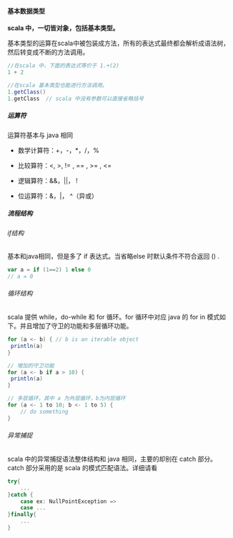 #### 基本数据类型

**scala 中，一切皆对象，包括基本类型。**

基本类型的运算在scala中被包装成方法，所有的表达式最终都会解析成语法树，然后转变成不断的方法调用。

```scala
//在scala 中，下面的表达式等价于 1.+(2)
1 + 2

//在scala 基本类型也能进行方法调用。
1.getClass()
1.getClass  // scala 中没有参数可以直接省略括号
```



##### 运算符

运算符基本与 java 相同

- 数学计算符：+，-，\*，/，%

- 比较算符：<, >, != , == , >= , <=

- 逻辑算符：&&，||， !

- 位运算符：&，|， ^（异或）



##### 流程结构

###### if结构

基本和java相同，但是多了 if 表达式。当省略else 时默认条件不符合返回 () .

```scala
var a = if (1==2) 1 else 0 
// a = 0
```

###### 循环结构

scala 提供 while，do-while 和 for 循环。for 循环中对应 java 的 for in 模式如下。并且增加了守卫的功能和多层循环功能。

```scala
for (a <- b) { // b is an iterable object
 println(a)
}

// 增加的守卫功能
for (a <- b if a > 10) {
 println(a)
}

// 多层循环，其中 a 为外层循环，b为内层循环
for (a <- 1 to 10; b <- 1 to 5) {
    // do something
}
```



###### 异常捕捉

scala 中的异常捕捉语法整体结构和 java 相同，主要的却别在 catch 部分。catch 部分采用的是 scala 的模式匹配语法。详细请看 

```scala
try{
    ...
}catch {
    case ex: NullPointException => 
    case ...
}finally{
    ...
}
```























